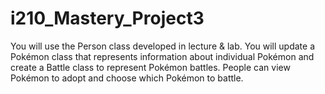 # i210_Mastery_Project3
You will use the Person class developed in lecture &amp; lab. You will update a Pokémon class that represents information about individual Pokémon and create a Battle class to represent Pokémon battles. People can view Pokémon to adopt and choose which Pokémon to battle. 
